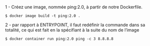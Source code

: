 1 - Créez une image, nommée ping:2.0, à partir de notre Dockerfile.
```
$ docker image build -t ping:2.0 .
```
2 - par rapport à ENTRYPOINT, il faut redéfinir la commande dans sa totalité, ce qui est fait en la spécifiant à la suite du nom de l’image
```
$ docker container run ping:2.0 ping -c 3 8.8.8.8
```


